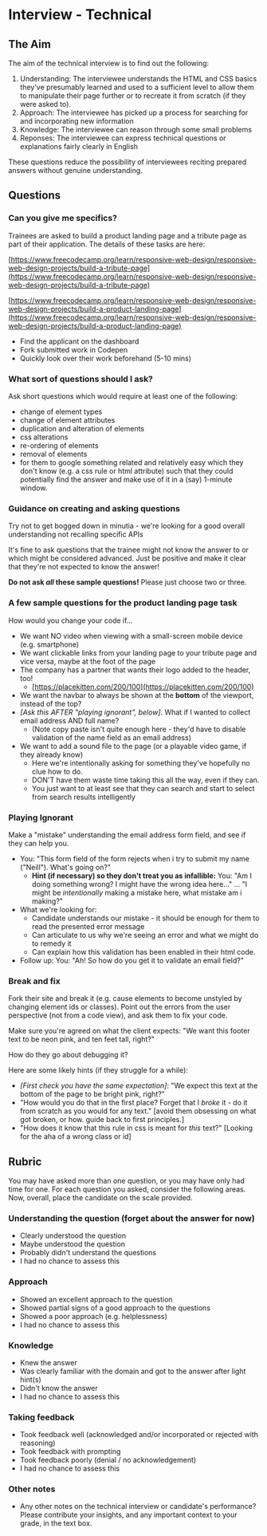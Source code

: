 # Interview - Technical

## The Aim

The aim of the technical interview is to find out the following:

1. Understanding: The interviewee understands the HTML and CSS basics they've presumably learned and used to a sufficient level to allow them to manipulate their page further or to recreate it from scratch (if they were asked to).
2. Approach: The interviewee has picked up a process for searching for and incorporating new information
3. Knowledge: The interviewee can reason through some small problems
4. Reponses: The interviewee can express technical questions or explanations fairly clearly in English

These questions reduce the possibility of interviewees reciting prepared answers without genuine understanding.

## Questions

### Can you give me specifics?

Trainees are asked to build a product landing page and a tribute page as part of their application. The details of these tasks are here:

[https://www.freecodecamp.org/learn/responsive-web-design/responsive-web-design-projects/build-a-tribute-page](https://www.freecodecamp.org/learn/responsive-web-design/responsive-web-design-projects/build-a-tribute-page)

[https://www.freecodecamp.org/learn/responsive-web-design/responsive-web-design-projects/build-a-product-landing-page](https://www.freecodecamp.org/learn/responsive-web-design/responsive-web-design-projects/build-a-product-landing-page)

* Find the applicant on the dashboard
* Fork submitted work in Codepen
* Quickly look over their work beforehand (5-10 mins)

### What sort of questions should I ask?

Ask short questions which would require at least one of the following:

* change of element types
* change of element attributes
* duplication and alteration of elements
* css alterations
* re-ordering of elements
* removal of elements
* for them to google something related and relatively easy which they don't know (e.g. a css rule or html attribute) such that they could potentially find the answer and make use of it in a (say) 1-minute window.

### Guidance on creating and asking questions

Try not to get bogged down in minutia - we're looking for a good overall understanding not recalling specific APIs

It's fine to ask questions that the trainee might not know the answer to or which might be considered advanced. Just be positive and make it clear that they're not expected to know the answer!

**Do not ask **_**all**_** these sample questions!** Please just choose two or three.

### A few sample questions for the product landing page task

How would you change your code if...

* We want NO video when viewing with a small-screen mobile device (e.g. smartphone)
* We want clickable links from your landing page to your tribute page and vice versa, maybe at the foot of the page
* The company has a partner that wants their logo added to the header, too!
  * [https://placekitten.com/200/100](https://placekitten.com/200/100)
* We want the navbar to always be shown at the **bottom** of the viewport, instead of the top?
* _\[Ask this AFTER "playing ignorant", below]_. What if I wanted to collect email address AND full name?
  * (Note copy paste isn't quite enough here - they'd have to disable validation of the name field as an email address)
* We want to add a sound file to the page (or a playable video game, if they already know)
  * Here we're intentionally asking for something they've hopefully no clue how to do.
  * DON'T have them waste time taking this all the way, even if they can.
  * You just want to at least see that they can search and start to select from search results intelligently

### Playing Ignorant

Make a "mistake" understanding the email address form field, and see if they can help you.

* You: "This form field of the form rejects when i try to submit my name ("Neill"). What's going on?"
  * **Hint (if necessary) so they don't treat you as infallible:** You: "Am I doing something wrong? I might have the wrong idea here..." ... "I might be _intentionally_ making a mistake here, what mistake am i making?"
* What we're looking for:
  * Candidate understands our mistake - it should be enough for them to read the presented error message
  * Can articulate to us why we're seeing an error and what we might do to remedy it
  * Can explain how this validation has been enabled in their html code.
* Follow up: You: "Ah! So how do you get it to validate an email field?"

### Break and fix

Fork their site and break it (e.g. cause elements to become unstyled by changing element ids or classes). Point out the errors from the user perspective (not from a code view), and ask them to fix your code.

Make sure you're agreed on what the client expects: "We want this footer text to be neon pink, and ten feet tall, right?"

How do they go about debugging it?

Here are some likely hints (if they struggle for a while):

* _\[First check you have the same expectation]_: "We expect this text at the bottom of the page to be bright pink, right?"
* "How would you do that in the first place? Forget that I _broke_ it - do it from scratch as you would for any text." \[avoid them obsessing on what got broken, or how. guide back to first principles.]
* "How does it know that this rule in css is meant for _this_ text?" \[Looking for the aha of a wrong class or id]

## Rubric

You may have asked more than one question, or you may have only had time for one. For each question you asked, consider the following areas. Now, overall, place the candidate on the scale provided.

### Understanding the question (forget about the answer for now)

* Clearly understood the question
* Maybe understood the question
* Probably didn't understand the questions
* I had no chance to assess this

### Approach

* Showed an excellent approach to the question
* Showed partial signs of a good approach to the questions
* Showed a poor approach (e.g. helplessness)
* I had no chance to assess this

### Knowledge

* Knew the answer
* Was clearly familiar with the domain and got to the answer after light hint(s)
* Didn't know the answer
* I had no chance to assess this

### Taking feedback

* Took feedback well (acknowledged and/or incorporated or rejected with reasoning)
* Took feedback with prompting
* Took feedback poorly (denial / no acknowledgement)
* I had no chance to assess this

### Other notes

* Any other notes on the technical interview or candidate's performance? Please contribute your insights, and any important context to your grade, in the text box.
